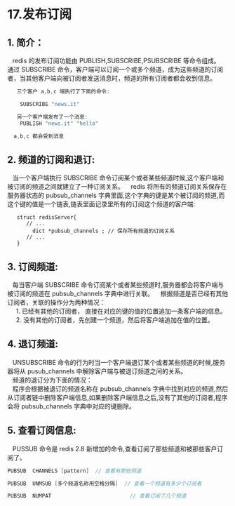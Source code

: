# 17.发布订阅

## 1. 简介：

   redis 的发布订阅功能由 PUBLISH,SUBSCRIBE,PSUBSCRIBE 等命令组成。    通过 SUBSCRIBE 命令，客户端可以订阅一个或多个频道，成为这些频道的订阅者，当其他客户端向被订阅者发送消息时，频道的所有订阅者都会收到信息。

```java
   三个客户 a,b,c 端执行了下面的命令:

    SUBSCRIBE "news.it"

   另一个客户端发布了一个消息:
    PUBLISH "news.it" "hello"

  a,b,c 都会受到消息
```

## 2. 频道的订阅和退订:

   当一个客户端执行 SUBSCRIBE 命令订阅某个或者某些频道时候,这个客户端和被订阅的频道之间就建立了一种订阅关系。    redis 将所有的频道订阅关系保存在服务器状态的 pubsub\_channels 字典里面,这个字典的键是某个被订阅的频道,而这个键的值是一个链表,链表里面记录里所有的订阅这个频道的客户端:

```text
   struct redisServer{
      // ...
        dict *pubsub_channels ; // 保存所有频道的订阅关系
      // ...
   }
```

## 3. 订阅频道:

   每当客户端 SUBSCRIBE 命令订阅某个或者某些频道时,服务器都会将客户端与被订阅的频道在 pubsub\_channels 字典中进行关联。    根据频道是否已经有其他订阅者，关联的操作分为两种情况：  
     1. 已经有其他的订阅者， 直接在对应的键的值的位置追加一条客户端的信息。  
     2. 没有其他的订阅者，先创建一个频道，然后将客户端追加在值的位置。

## 4. 退订频道:

   UNSUBSCRIBE 命令的行为时当一个客户端退订某个或者某些频道的时候,服务器将从 pusub\_channels 中解除客户端与被退订频道之间的关系。  
   频道的退订分为下面的情况：  
   程序会根据被退订的频道名称在 pubsub\_channels 字典中找到对应的频道,然后从订阅者链中删除客户端信息,如果删除客户端信息之后,没有了其他的订阅者,程序会将 pubsub\_channels 字典中对应的键删除。

## 5. 查看订阅信息:

   PUSSUB 命令是 redis 2.8 新增加的命令,查看订阅了那些频道和被那些客户订阅了。

```java
PUBSUB  CHANNELS [pattern]  // 查看有那些频道

PUBSUB  UNMSUB [多个频道名称用空格分隔]  // 查看一个频道有多少个订阅者

PUBSUB  NUMPAT                         // 查看订阅了几个频道
```

